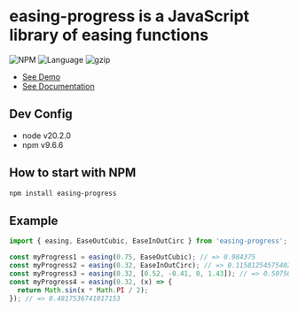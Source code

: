 # easing-progress is a JavaScript library of easing functions

![NPM](https://img.shields.io/npm/v/easing-progress?style=flat-squar)
![Language](https://img.shields.io/github/languages/top/antonbobrov/easing-progress)
![gzip](https://img.shields.io/bundlejs/size/easing-progress)

* [See Demo](https://antonbobrov.github.io/easing-progress/)
* [See Documentation](https://antonbobrov.github.io/easing-progress/docs/)

## Dev Config
* node v20.2.0
* npm v9.6.6

## How to start with NPM
```sh
npm install easing-progress
```

## Example
```ts
import { easing, EaseOutCubic, EaseInOutCirc } from 'easing-progress';

const myProgress1 = easing(0.75, EaseOutCubic); // => 0.984375
const myProgress2 = easing(0.32, EaseInOutCirc); // => 0.11581254575402905
const myProgress3 = easing(0.32, [0.52, -0.41, 0, 1.43]); // => 0.5075000000000001
const myProgress4 = easing(0.32, (x) => {
  return Math.sin(x * Math.PI / 2);
}); // => 0.4817536741017153
```